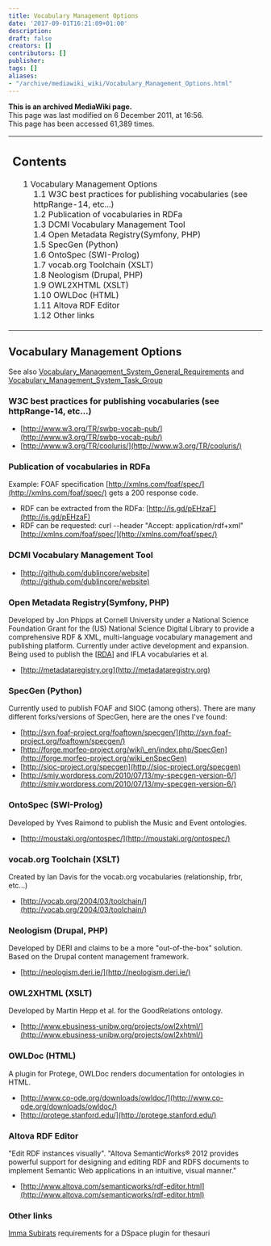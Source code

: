 ```yaml
---
title: Vocabulary Management Options
date: '2017-09-01T16:21:09+01:00'
description: 
draft: false
creators: []
contributors: []
publisher: 
tags: []
aliases:
- "/archive/mediawiki_wiki/Vocabulary_Management_Options.html"
---
```


 **This is an archived MediaWiki page.**  
This page was last modified on 6 December 2011, at 16:56.  
This page has been accessed 61,389 times.

<table id="toc" class="toc">
  <tr>
    <td>
      <div id="toctitle">
        <h2>Contents</h2>
      </div>
      <ul>
        <li class="toclevel-1 tocsection-1">
          <a href="#Vocabulary_Management_Options"><span class="tocnumber">1</span> <span class="toctext">Vocabulary Management Options</span></a>
          <ul>
            <li class="toclevel-2 tocsection-2"><a href="#W3C_best_practices_for_publishing_vocabularies_.28see_httpRange-14.2C_etc....29"><span class="tocnumber">1.1</span> <span class="toctext">W3C best practices for publishing vocabularies (see httpRange-14, etc...)</span></a></li>
            <li class="toclevel-2 tocsection-3"><a href="#Publication_of_vocabularies_in_RDFa"><span class="tocnumber">1.2</span> <span class="toctext">Publication of vocabularies in RDFa</span></a></li>
            <li class="toclevel-2 tocsection-4"><a href="#DCMI_Vocabulary_Management_Tool"><span class="tocnumber">1.3</span> <span class="toctext">DCMI Vocabulary Management Tool</span></a></li>
            <li class="toclevel-2 tocsection-5"><a href="#Open_Metadata_Registry.28Symfony.2C_PHP.29"><span class="tocnumber">1.4</span> <span class="toctext">Open Metadata Registry(Symfony, PHP)</span></a></li>
            <li class="toclevel-2 tocsection-6"><a href="#SpecGen_.28Python.29"><span class="tocnumber">1.5</span> <span class="toctext">SpecGen (Python)</span></a></li>
            <li class="toclevel-2 tocsection-7"><a href="#OntoSpec_.28SWI-Prolog.29"><span class="tocnumber">1.6</span> <span class="toctext">OntoSpec (SWI-Prolog)</span></a></li>
            <li class="toclevel-2 tocsection-8"><a href="#vocab.org_Toolchain_.28XSLT.29"><span class="tocnumber">1.7</span> <span class="toctext">vocab.org Toolchain (XSLT)</span></a></li>
            <li class="toclevel-2 tocsection-9"><a href="#Neologism_.28Drupal.2C_PHP.29"><span class="tocnumber">1.8</span> <span class="toctext">Neologism (Drupal, PHP)</span></a></li>
            <li class="toclevel-2 tocsection-10"><a href="#OWL2XHTML_.28XSLT.29"><span class="tocnumber">1.9</span> <span class="toctext">OWL2XHTML (XSLT)</span></a></li>
            <li class="toclevel-2 tocsection-11"><a href="#OWLDoc_.28HTML.29"><span class="tocnumber">1.10</span> <span class="toctext">OWLDoc (HTML)</span></a></li>
            <li class="toclevel-2 tocsection-12"><a href="#Altova_RDF_Editor"><span class="tocnumber">1.11</span> <span class="toctext">Altova RDF Editor</span></a></li>
            <li class="toclevel-2 tocsection-13"><a href="#Other_links"><span class="tocnumber">1.12</span> <span class="toctext">Other links</span></a></li>
          </ul>
        </li>
      </ul>
    </td>
  </tr>
</table>

## Vocabulary Management Options 

See also [Vocabulary\_Management\_System\_General\_Requirements](/archive/mediawiki_wiki/Vocabulary_Management_System_General_Requirements "Vocabulary Management System General Requirements") and [Vocabulary\_Management\_System\_Task\_Group](/archive/mediawiki_wiki/Vocabulary_Management_System_Task_Group "Vocabulary Management System Task Group")

### W3C best practices for publishing vocabularies (see httpRange-14, etc...) 

- [http://www.w3.org/TR/swbp-vocab-pub/](http://www.w3.org/TR/swbp-vocab-pub/)
- [http://www.w3.org/TR/cooluris/](http://www.w3.org/TR/cooluris/)

### Publication of vocabularies in RDFa 

Example: FOAF specification [http://xmlns.com/foaf/spec/](http://xmlns.com/foaf/spec/) gets a 200 response code.

- RDF can be extracted from the RDFa: [http://is.gd/pEHzaF](http://is.gd/pEHzaF)
- RDF can be requested: curl --header "Accept: application/rdf+xml" [http://xmlns.com/foaf/spec/](http://xmlns.com/foaf/spec/)

### DCMI Vocabulary Management Tool 

- [http://github.com/dublincore/website](http://github.com/dublincore/website)

### Open Metadata Registry(Symfony, PHP) 

Developed by Jon Phipps at Cornell University under a National Science Foundation Grant for the (US) National Science Digital Library to provide a comprehensive RDF & XML, multi-language vocabulary management and publishing platform. Currently under active development and expansion. Being used to publish the [[RDA](http://rdvocab.info)] and IFLA vocabularies et al.

- [http://metadataregistry.org](http://metadataregistry.org)

### SpecGen (Python) 

Currently used to publish FOAF and SIOC (among others). There are many different forks/versions of SpecGen, here are the ones I've found:

- [http://svn.foaf-project.org/foaftown/specgen/](http://svn.foaf-project.org/foaftown/specgen/)
- [http://forge.morfeo-project.org/wiki\_en/index.php/SpecGen](http://forge.morfeo-project.org/wiki_enSpecGen)
- [http://sioc-project.org/specgen](http://sioc-project.org/specgen)
- [http://smiy.wordpress.com/2010/07/13/my-specgen-version-6/](http://smiy.wordpress.com/2010/07/13/my-specgen-version-6/)

### OntoSpec (SWI-Prolog) 

Developed by Yves Raimond to publish the Music and Event ontologies.

- [http://moustaki.org/ontospec/](http://moustaki.org/ontospec/)

### vocab.org Toolchain (XSLT) 

Created by Ian Davis for the vocab.org vocabularies (relationship, frbr, etc...)

- [http://vocab.org/2004/03/toolchain/](http://vocab.org/2004/03/toolchain/)

### Neologism (Drupal, PHP) 

Developed by DERI and claims to be a more "out-of-the-box" solution. Based on the Drupal content management framework.

- [http://neologism.deri.ie/](http://neologism.deri.ie/)

### OWL2XHTML (XSLT) 

Developed by Martin Hepp et al. for the GoodRelations ontology.

- [http://www.ebusiness-unibw.org/projects/owl2xhtml/](http://www.ebusiness-unibw.org/projects/owl2xhtml/)

### OWLDoc (HTML) 

A plugin for Protege, OWLDoc renders documentation for ontologies in HTML.

- [http://www.co-ode.org/downloads/owldoc/](http://www.co-ode.org/downloads/owldoc/)
- [http://protege.stanford.edu/](http://protege.stanford.edu/)

### Altova RDF Editor 

"Edit RDF instances visually". "Altova SemanticWorks® 2012 provides powerful support for designing and editing RDF and RDFS documents to implement Semantic Web applications in an intuitive, visual manner."

- [http://www.altova.com/semanticworks/rdf-editor.html](http://www.altova.com/semanticworks/rdf-editor.html)

### Other links 

[Imma Subirats](http://code.google.com/p/dspace-agrisap/wiki/ThesaurusAddOn) requirements for a DSpace plugin for thesauri

